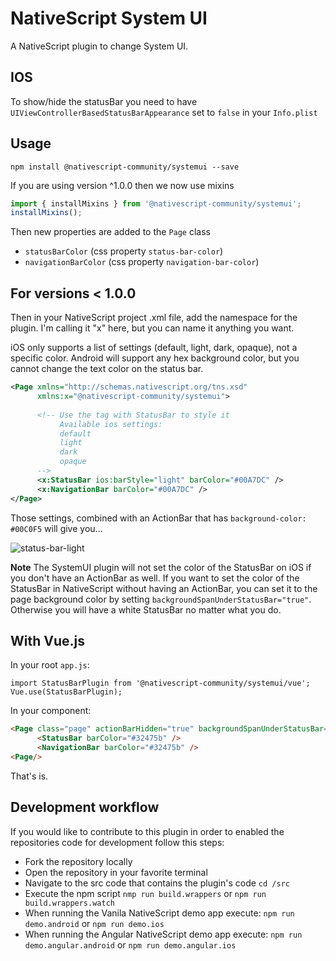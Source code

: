 # NativeScript System UI

A NativeScript plugin to change System UI.

## IOS

To show/hide the statusBar you need to have ```UIViewControllerBasedStatusBarAppearance``` set to ```false``` in your ```Info.plist```

## Usage

````
npm install @nativescript-community/systemui --save
````

If you are using version ^1.0.0 then we now use mixins
```ts
import { installMixins } from '@nativescript-community/systemui';
installMixins();
```

Then new properties are added to the ```Page``` class

* ```statusBarColor``` (css property ```status-bar-color```)
* ```navigationBarColor``` (css property ```navigation-bar-color```)


## For versions < 1.0.0


Then in your NativeScript project .xml file, add the namespace for the plugin. I'm calling it "x" here, but you can name it anything you want.

iOS only supports a list of settings (default, light, dark, opaque), not a specific color. Android will support any hex background color, but you cannot change the text color on the status bar. 

```` XML
<Page xmlns="http://schemas.nativescript.org/tns.xsd"
      xmlns:x="@nativescript-community/systemui"> 
      
      <!-- Use the tag with StatusBar to style it 
           Available ios settings:
           default 
           light 
           dark
           opaque
      -->
      <x:StatusBar ios:barStyle="light" barColor="#00A7DC" />
      <x:NavigationBar barColor="#00A7DC" />
</Page>
````

Those settings, combined with an ActionBar that has `background-color: #00C0F5` will give you...

![status-bar-light](https://cdn.rawgit.com/nativescript-community/systemui/master/images/status-bar-ios-android.png)

**Note** The SystemUI plugin will not set the color of the StatusBar on iOS if you don't have an ActionBar as well. If you want to set the color of the StatusBar in NativeScript without having an ActionBar, you can set it to the page background color by setting `backgroundSpanUnderStatusBar="true"`. Otherwise you will have a white StatusBar no matter what you do. 

## With Vue.js

In your root `app.js`:

```
import StatusBarPlugin from '@nativescript-community/systemui/vue';
Vue.use(StatusBarPlugin);
```

In your component:
```html
<Page class="page" actionBarHidden="true" backgroundSpanUnderStatusBar="true">
      <StatusBar barColor="#32475b" />
      <NavigationBar barColor="#32475b" />
<Page/>
```

That's is.


## Development workflow

If you would like to contribute to this plugin in order to enabled the repositories code for development follow this steps:

- Fork the repository locally
- Open the repository in your favorite terminal
- Navigate to the src code that contains the plugin's code `cd /src`
- Execute the npm script `nmp run build.wrappers` or `npm run build.wrappers.watch`
- When running the Vanila NativeScript demo app execute: `npm run demo.android` or `npm run demo.ios`
- When running the Angular NativeScript demo app execute: `npm run demo.angular.android` or `npm run demo.angular.ios`
